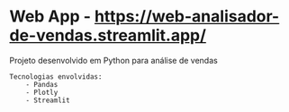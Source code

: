  # Web App - https://web-analisador-de-vendas.streamlit.app/

 Projeto desenvolvido em Python para análise de vendas

    Tecnologias envolvidas:
        - Pandas
        - Plotly
        - Streamlit
